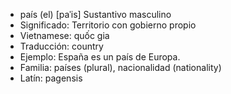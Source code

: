 - país (el)	[paˈis]	Sustantivo masculino
- Significado: Territorio con gobierno propio
- Vietnamese: quốc gia
- Traducción: country
- Ejemplo: España es un país de Europa.
- Familia: países (plural), nacionalidad (nationality)	
- Latín: pagensis